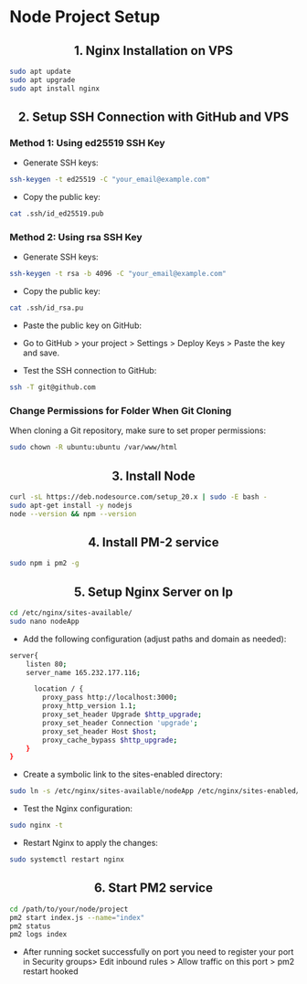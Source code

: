 <h1>Node Project Setup</h1>


<h2 align="center">1. Nginx Installation on VPS </h2>


```bash
sudo apt update
sudo apt upgrade
sudo apt install nginx
```

<h2 align="center">2. Setup SSH Connection with GitHub and VPS </h2>
<h3>Method 1: Using ed25519 SSH Key</h3>

* Generate SSH keys:

```bash
ssh-keygen -t ed25519 -C "your_email@example.com"
```

* Copy the public key:

```bash
cat .ssh/id_ed25519.pub
```
<h3>Method 2: Using rsa SSH Key</h3>

* Generate SSH keys:

```bash
ssh-keygen -t rsa -b 4096 -C "your_email@example.com"
```

* Copy the public key:

```bash
cat .ssh/id_rsa.pu
```

* Paste the public key on GitHub:
- Go to GitHub > your project > Settings > Deploy Keys > Paste the key and save.

* Test the SSH connection to GitHub:

```bash
ssh -T git@github.com
```

<h3>Change Permissions for Folder When Git Cloning</h3>
<p>When cloning a Git repository, make sure to set proper permissions:</p>

```bash
sudo chown -R ubuntu:ubuntu /var/www/html

```
<h2 align="center">3. Install Node</h2>

```bash
curl -sL https://deb.nodesource.com/setup_20.x | sudo -E bash -
sudo apt-get install -y nodejs
node --version && npm --version
```



<h2 align="center">4. Install PM-2 service</h2>

```bash
sudo npm i pm2 -g
```


<h2 align="center">5. Setup Nginx Server on Ip</h2>



```bash
cd /etc/nginx/sites-available/
sudo nano nodeApp

```
* Add the following configuration (adjust paths and domain as needed):

```bash
server{
    listen 80;
  	server_name 165.232.177.116;

      location / {
        proxy_pass http://localhost:3000;
        proxy_http_version 1.1;
        proxy_set_header Upgrade $http_upgrade;
        proxy_set_header Connection 'upgrade';
        proxy_set_header Host $host;
        proxy_cache_bypass $http_upgrade;
    }
}

```
* Create a symbolic link to the sites-enabled directory:

```bash
sudo ln -s /etc/nginx/sites-available/nodeApp /etc/nginx/sites-enabled/

```

* Test the Nginx configuration:

```bash
sudo nginx -t

```

* Restart Nginx to apply the changes:

```bash
sudo systemctl restart nginx
```

<h2 align="center">6. Start PM2 service </h2>

```bash
cd /path/to/your/node/project
pm2 start index.js --name="index"
pm2 status
pm2 logs index
```
* After running socket successfully on port you need to register your port in Security groups> Edit inbound rules > Allow traffic on this port > pm2 restart hooked
 

